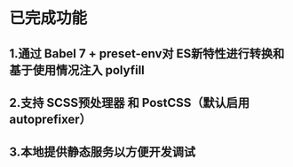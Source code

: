 # 已完成功能
## 1.通过 Babel 7 + preset-env对 ES新特性进行转换和基于使用情况注入 polyfill
## 2.支持 SCSS预处理器 和 PostCSS（默认启用 autoprefixer）
## 3.本地提供静态服务以方便开发调试